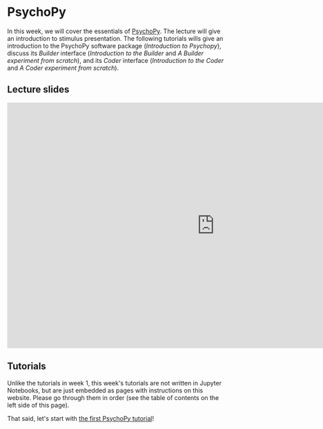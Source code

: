 # PsychoPy
In this week, we will cover the essentials of [PsychoPy](https://www.psychopy.org/). The lecture will give an introduction to stimulus presentation. The following tutorials wills give an introduction to the PsychoPy software package (*Introduction to Psychopy*), discuss its *Builder* interface (*Introduction to the Builder* and *A Builder experiment from scratch*), and its *Coder* interface (*Introduction to the Coder* and *A Coder experiment from scratch*).

## Lecture slides
<iframe src="https://docs.google.com/presentation/d/e/2PACX-1vRL25kP6kMICP9njCiPxizVdxS4qrqxYjGfKEi1vVe0QLnUAjBVXW25bNikpygqWcwW3isI-Wq6ecux/embed?start=true&loop=false&delayms=60000" frameborder="0" width="960" height="569" allowfullscreen="true" mozallowfullscreen="true" webkitallowfullscreen="true"></iframe>

## Tutorials
Unlike the tutorials in week 1, this week's tutorials are not written in Jupyter Notebooks, but are just embedded as pages with instructions on this website. Please go through them in order (see the table of contents on the left side of this page).

That said, let's start with [the first PsychoPy tutorial](intro_psychopy.md)!